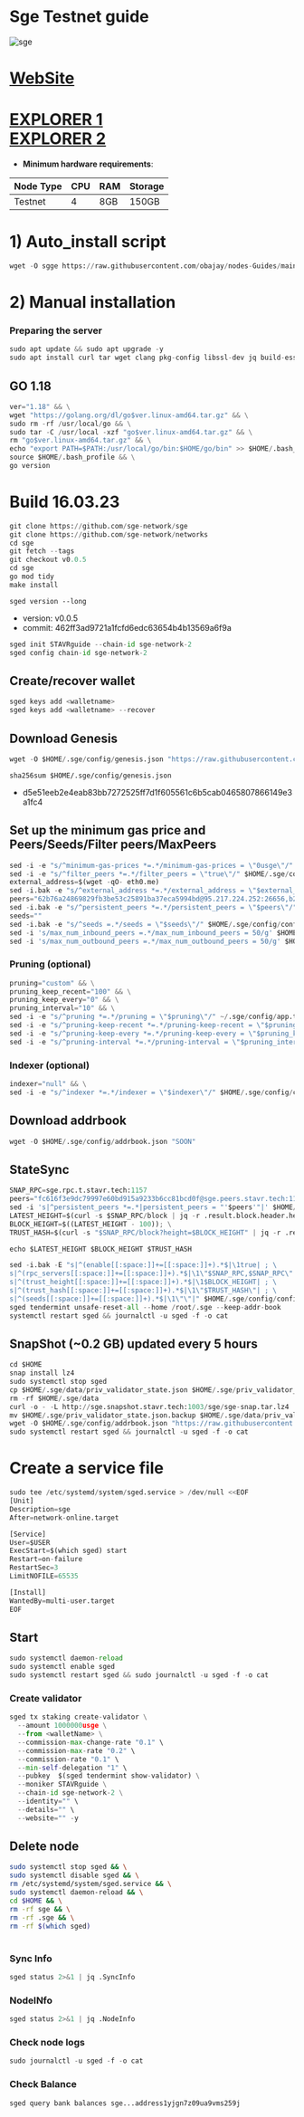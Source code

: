 # Sge Testnet guide

![sge](https://user-images.githubusercontent.com/44331529/203624604-ec312821-11cd-404e-8647-bbbcfddcaf8a.png)

[WebSite](https://sgenetwork.io/)
=
[EXPLORER 1](https://explorer.stavr.tech/sge-testnet/staking) \
[EXPLORER 2](https://exp.nodeist.net/t-sge/staking)
=

- **Minimum hardware requirements**:

| Node Type |CPU | RAM  | Storage  | 
|-----------|----|------|----------|
| Testnet   |   4|  8GB | 150GB    |


# 1) Auto_install script
```python
wget -O sgge https://raw.githubusercontent.com/obajay/nodes-Guides/main/SGE/sgge && chmod +x sgge && ./sgge
```

# 2) Manual installation

### Preparing the server

```python
sudo apt update && sudo apt upgrade -y
sudo apt install curl tar wget clang pkg-config libssl-dev jq build-essential bsdmainutils git make ncdu gcc git jq chrony liblz4-tool -y
```

## GO 1.18

```python
ver="1.18" && \
wget "https://golang.org/dl/go$ver.linux-amd64.tar.gz" && \
sudo rm -rf /usr/local/go && \
sudo tar -C /usr/local -xzf "go$ver.linux-amd64.tar.gz" && \
rm "go$ver.linux-amd64.tar.gz" && \
echo "export PATH=$PATH:/usr/local/go/bin:$HOME/go/bin" >> $HOME/.bash_profile && \
source $HOME/.bash_profile && \
go version
```

# Build 16.03.23
```python
git clone https://github.com/sge-network/sge
git clone https://github.com/sge-network/networks
cd sge
git fetch --tags
git checkout v0.0.5
cd sge
go mod tidy
make install
```
`sged version --long`
- version: v0.0.5
- commit: 462ff3ad9721a1fcfd6edc63654b4b13569a6f9a

```python
sged init STAVRguide --chain-id sge-network-2
sged config chain-id sge-network-2
```    

## Create/recover wallet
```python
sged keys add <walletname>
sged keys add <walletname> --recover
```

## Download Genesis
```python
wget -O $HOME/.sge/config/genesis.json "https://raw.githubusercontent.com/sge-network/networks/master/sge-network-2/genesis.json"

```
`sha256sum $HOME/.sge/config/genesis.json`
+ d5e51eeb2e4eab83bb7272525ff7d1f605561c6b5cab0465807866149e3a1fc4

## Set up the minimum gas price and Peers/Seeds/Filter peers/MaxPeers
```python
sed -i -e "s/^minimum-gas-prices *=.*/minimum-gas-prices = \"0usge\"/" $HOME/.sge/config/app.toml
sed -i -e "s/^filter_peers *=.*/filter_peers = \"true\"/" $HOME/.sge/config/config.toml
external_address=$(wget -qO- eth0.me) 
sed -i.bak -e "s/^external_address *=.*/external_address = \"$external_address:26656\"/" $HOME/.sge/config/config.toml
peers="62b76a24869829fb3be53c25891ba37eca5994bd@95.217.224.252:26656,b29612454715a6dc0d1f0c42b426bf30f1d27738@78.46.99.50:24656,14823c9230ac2eb50fd48b7313e8ddd4c13207c6@94.130.219.37:26000,cfa86646e5eb05e111e7dde27750ff8ebe67d165@89.117.56.126:23956,43b05a6bab7ca735397e9fae2cb0ad99977cf482@34.83.191.67:26656,ddcd5fda167e6b45208faed8fd7e2f0640b4185c@52.44.14.245:26656,a05353fe9ae39dd0edbfa6341634dec781d84a5c@65.108.105.48:17756,1168931936c638e92ea6d93e2271b3fe5faee6d1@135.125.247.228:26656,27f0b281ea7f4c3db01fdb9f4cf7cc910ad240a6@209.34.205.57:26656,b4f800aa8ff11d0d7ab3f5ce19230f049dfebe4b@38.242.199.160:26656,8c74885d4310f606986c88e9613f5e48c9e154dd@65.108.2.41:56656,a13512dbb3def06f91aef81afb397db63d78b25c@51.195.89.114:20656,bbf84e77c0defea82d389e1bd0940d7718f0ee34@103.230.84.4:26656,3e644c24129e14d457e82bab3b5a16c510b12927@50.19.180.153:26656,d200a21e2b3edab24679d4544fea48471515098f@65.108.225.158:17756,dc831d440c18c4a4f72250806cd03e5b240f8935@3.15.209.96:26656"
sed -i.bak -e "s/^persistent_peers *=.*/persistent_peers = \"$peers\"/" $HOME/.sge/config/config.toml
seeds=""
sed -i.bak -e "s/^seeds =.*/seeds = \"$seeds\"/" $HOME/.sge/config/config.toml
sed -i 's/max_num_inbound_peers =.*/max_num_inbound_peers = 50/g' $HOME/.sge/config/config.toml
sed -i 's/max_num_outbound_peers =.*/max_num_outbound_peers = 50/g' $HOME/.sge/config/config.toml

```
### Pruning (optional)
```python
pruning="custom" && \
pruning_keep_recent="100" && \
pruning_keep_every="0" && \
pruning_interval="10" && \
sed -i -e "s/^pruning *=.*/pruning = \"$pruning\"/" ~/.sge/config/app.toml && \
sed -i -e "s/^pruning-keep-recent *=.*/pruning-keep-recent = \"$pruning_keep_recent\"/" ~/.sge/config/app.toml && \
sed -i -e "s/^pruning-keep-every *=.*/pruning-keep-every = \"$pruning_keep_every\"/" ~/.sge/config/app.toml && \
sed -i -e "s/^pruning-interval *=.*/pruning-interval = \"$pruning_interval\"/" ~/.sge/config/app.toml
```
### Indexer (optional) 
```python
indexer="null" && \
sed -i -e "s/^indexer *=.*/indexer = \"$indexer\"/" $HOME/.sge/config/config.toml
```

## Download addrbook
```python
wget -O $HOME/.sge/config/addrbook.json "SOON"
```
## StateSync
```python
SNAP_RPC=sge.rpc.t.stavr.tech:1157
peers="fc616f3e9dc79997e60bd915a9233b6cc81bcd0f@sge.peers.stavr.tech:1156"
sed -i 's|^persistent_peers *=.*|persistent_peers = "'$peers'"|' $HOME/.sge/config/config.toml
LATEST_HEIGHT=$(curl -s $SNAP_RPC/block | jq -r .result.block.header.height); \
BLOCK_HEIGHT=$((LATEST_HEIGHT - 100)); \
TRUST_HASH=$(curl -s "$SNAP_RPC/block?height=$BLOCK_HEIGHT" | jq -r .result.block_id.hash)

echo $LATEST_HEIGHT $BLOCK_HEIGHT $TRUST_HASH

sed -i.bak -E "s|^(enable[[:space:]]+=[[:space:]]+).*$|\1true| ; \
s|^(rpc_servers[[:space:]]+=[[:space:]]+).*$|\1\"$SNAP_RPC,$SNAP_RPC\"| ; \
s|^(trust_height[[:space:]]+=[[:space:]]+).*$|\1$BLOCK_HEIGHT| ; \
s|^(trust_hash[[:space:]]+=[[:space:]]+).*$|\1\"$TRUST_HASH\"| ; \
s|^(seeds[[:space:]]+=[[:space:]]+).*$|\1\"\"|" $HOME/.sge/config/config.toml
sged tendermint unsafe-reset-all --home /root/.sge --keep-addr-book
systemctl restart sged && journalctl -u sged -f -o cat
```
## SnapShot (~0.2 GB) updated every 5 hours
```python
cd $HOME
snap install lz4
sudo systemctl stop sged
cp $HOME/.sge/data/priv_validator_state.json $HOME/.sge/priv_validator_state.json.backup
rm -rf $HOME/.sge/data
curl -o - -L http://sge.snapshot.stavr.tech:1003/sge/sge-snap.tar.lz4 | lz4 -c -d - | tar -x -C $HOME/.sge --strip-components 2
mv $HOME/.sge/priv_validator_state.json.backup $HOME/.sge/data/priv_validator_state.json
wget -O $HOME/.sge/config/addrbook.json "https://raw.githubusercontent.com/obajay/nodes-Guides/main/SGE/addrbook.json"
sudo systemctl restart sged && journalctl -u sged -f -o cat
```

# Create a service file
```python
sudo tee /etc/systemd/system/sged.service > /dev/null <<EOF
[Unit]
Description=sge
After=network-online.target

[Service]
User=$USER
ExecStart=$(which sged) start
Restart=on-failure
RestartSec=3
LimitNOFILE=65535

[Install]
WantedBy=multi-user.target
EOF
```

## Start
```python
sudo systemctl daemon-reload
sudo systemctl enable sged
sudo systemctl restart sged && sudo journalctl -u sged -f -o cat
```

### Create validator
```python
sged tx staking create-validator \
  --amount 1000000usge \
  --from <walletName> \
  --commission-max-change-rate "0.1" \
  --commission-max-rate "0.2" \
  --commission-rate "0.1" \
  --min-self-delegation "1" \
  --pubkey  $(sged tendermint show-validator) \
  --moniker STAVRguide \
  --chain-id sge-network-2 \
  --identity="" \
  --details="" \
  --website="" -y
```

## Delete node
```bash
sudo systemctl stop sged && \
sudo systemctl disable sged && \
rm /etc/systemd/system/sged.service && \
sudo systemctl daemon-reload && \
cd $HOME && \
rm -rf sge && \
rm -rf .sge && \
rm -rf $(which sged)
```
#
### Sync Info
```python
sged status 2>&1 | jq .SyncInfo
```
### NodeINfo
```python
sged status 2>&1 | jq .NodeInfo
```
### Check node logs
```python
sudo journalctl -u sged -f -o cat
```
### Check Balance
```python
sged query bank balances sge...address1yjgn7z09ua9vms259j
```
